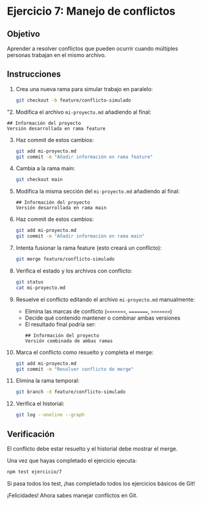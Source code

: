 # Ejercicio 7: Manejo de conflictos

## Objetivo
Aprender a resolver conflictos que pueden ocurrir cuando múltiples personas trabajan en el mismo archivo.

## Instrucciones

1. Crea una nueva rama para simular trabajo en paralelo:
   ```bash
   git checkout -b feature/conflicto-simulado
   ```

"2. Modifica el archivo `mi-proyecto.md` añadiendo al final:
   ```
   ## Información del proyecto
   Versión desarrollada en rama feature
   ```

3. Haz commit de estos cambios:
   ```bash
   git add mi-proyecto.md
   git commit -m "Añadir información en rama feature"
   ```

4. Cambia a la rama main:
   ```bash
   git checkout main
   ```

5. Modifica la misma sección del `mi-proyecto.md` añadiendo al final:
   ```
   ## Información del proyecto
   Versión desarrollada en rama main
   ```

6. Haz commit de estos cambios:
   ```bash
   git add mi-proyecto.md
   git commit -m "Añadir información en rama main"
   ```

7. Intenta fusionar la rama feature (esto creará un conflicto):
   ```bash
   git merge feature/conflicto-simulado
   ```

8. Verifica el estado y los archivos con conflicto:
   ```bash
   git status
   cat mi-proyecto.md
   ```

9. Resuelve el conflicto editando el archivo `mi-proyecto.md` manualmente:
   - Elimina las marcas de conflicto (`<<<<<<<`, `=======`, `>>>>>>>`)
   - Decide qué contenido mantener o combinar ambas versiones
   - El resultado final podría ser:
     ```
     ## Información del proyecto
     Versión combinada de ambas ramas
     ```

10. Marca el conflicto como resuelto y completa el merge:
    ```bash
    git add mi-proyecto.md
    git commit -m "Resolver conflicto de merge"
    ```

11. Elimina la rama temporal:
    ```bash
    git branch -d feature/conflicto-simulado
    ```

12. Verifica el historial:
    ```bash
    git log --oneline --graph
    ```

## Verificación

El conflicto debe estar resuelto y el historial debe mostrar el merge.

Una vez que hayas completado el ejercicio ejecuta:
```bash
npm test ejercicio/7
```

Si pasa todos los test, ¡has completado todos los ejercicios básicos de Git!

¡Felicidades! Ahora sabes manejar conflictos en Git.
